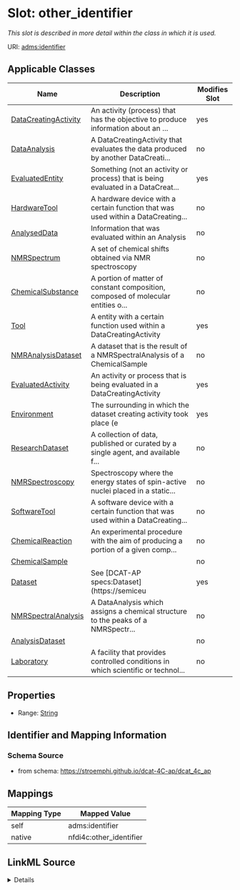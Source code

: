 

# Slot: other_identifier


_This slot is described in more detail within the class in which it is used._





URI: [adms:identifier](http://www.w3.org/ns/adms#identifier)



<!-- no inheritance hierarchy -->





## Applicable Classes

| Name | Description | Modifies Slot |
| --- | --- | --- |
| [DataCreatingActivity](DataCreatingActivity.md) | An activity (process) that has the objective to produce information about an ... |  yes  |
| [DataAnalysis](DataAnalysis.md) | A DataCreatingActivity that evaluates the data produced by another DataCreati... |  no  |
| [EvaluatedEntity](EvaluatedEntity.md) | Something (not an activity or process) that is being evaluated in a DataCreat... |  yes  |
| [HardwareTool](HardwareTool.md) | A hardware device with a certain function that was used within a DataCreating... |  no  |
| [AnalysedData](AnalysedData.md) | Information that was evaluated within an Analysis |  no  |
| [NMRSpectrum](NMRSpectrum.md) | A set of chemical shifts obtained via NMR spectroscopy |  no  |
| [ChemicalSubstance](ChemicalSubstance.md) | A portion of matter of constant composition, composed of molecular entities o... |  no  |
| [Tool](Tool.md) | A entity with a certain function used within a DataCreatingActivity |  yes  |
| [NMRAnalysisDataset](NMRAnalysisDataset.md) | A dataset that is the result of a NMRSpectralAnalysis of a ChemicalSample |  no  |
| [EvaluatedActivity](EvaluatedActivity.md) | An activity or process that is being evaluated in a DataCreatingActivity |  yes  |
| [Environment](Environment.md) | The surrounding in which the dataset creating activity took place (e |  yes  |
| [ResearchDataset](ResearchDataset.md) | A collection of data, published or curated by a single agent, and available f... |  no  |
| [NMRSpectroscopy](NMRSpectroscopy.md) | Spectroscopy where the energy states of spin-active nuclei placed in a static... |  no  |
| [SoftwareTool](SoftwareTool.md) | A software device with a certain function that was used within a DataCreating... |  no  |
| [ChemicalReaction](ChemicalReaction.md) | An experimental procedure with the aim of producing a portion of a given comp... |  no  |
| [ChemicalSample](ChemicalSample.md) |  |  no  |
| [Dataset](Dataset.md) | See [DCAT-AP specs:Dataset](https://semiceu |  yes  |
| [NMRSpectralAnalysis](NMRSpectralAnalysis.md) | A DataAnalysis which assigns a chemical structure to the peaks of a NMRSpectr... |  no  |
| [AnalysisDataset](AnalysisDataset.md) |  |  no  |
| [Laboratory](Laboratory.md) | A facility that provides controlled conditions in which scientific or technol... |  no  |







## Properties

* Range: [String](String.md)





## Identifier and Mapping Information







### Schema Source


* from schema: https://stroemphi.github.io/dcat-4C-ap/dcat_4c_ap




## Mappings

| Mapping Type | Mapped Value |
| ---  | ---  |
| self | adms:identifier |
| native | nfdi4c:other_identifier |




## LinkML Source

<details>
```yaml
name: other_identifier
description: This slot is described in more detail within the class in which it is
  used.
from_schema: https://stroemphi.github.io/dcat-4C-ap/dcat_4c_ap
rank: 1000
slot_uri: adms:identifier
alias: other_identifier
domain_of:
- Dataset
- DataCreatingActivity
- EvaluatedEntity
- EvaluatedActivity
- Tool
- Environment
range: string

```
</details>